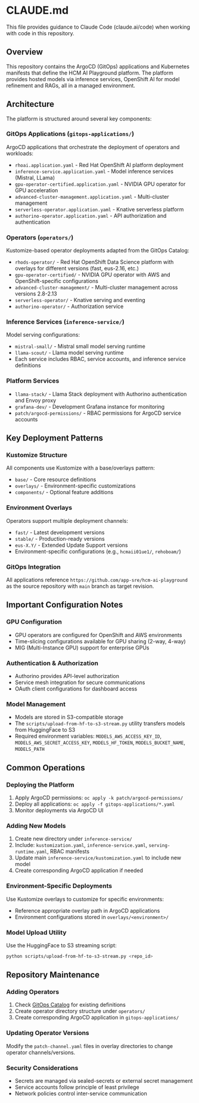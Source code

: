 # CLAUDE.md

This file provides guidance to Claude Code (claude.ai/code) when working with code in this repository.

## Overview

This repository contains the ArgoCD (GitOps) applications and Kubernetes manifests that define the HCM AI Playground platform. The platform provides hosted models via inference services, OpenShift AI for model refinement and RAGs, all in a managed environment.

## Architecture

The platform is structured around several key components:

### GitOps Applications (`gitops-applications/`)
ArgoCD applications that orchestrate the deployment of operators and workloads:
- `rhoai.application.yaml` - Red Hat OpenShift AI platform deployment
- `inference-service.application.yaml` - Model inference services (Mistral, LLama)
- `gpu-operator-certified.application.yaml` - NVIDIA GPU operator for GPU acceleration
- `advanced-cluster-management.application.yaml` - Multi-cluster management
- `serverless-operator.application.yaml` - Knative serverless platform
- `authorino-operator.application.yaml` - API authorization and authentication

### Operators (`operators/`)
Kustomize-based operator deployments adapted from the GitOps Catalog:
- `rhods-operator/` - Red Hat OpenShift Data Science platform with overlays for different versions (fast, eus-2.16, etc.)
- `gpu-operator-certified/` - NVIDIA GPU operator with AWS and OpenShift-specific configurations
- `advanced-cluster-management/` - Multi-cluster management across versions 2.8-2.13
- `serverless-operator/` - Knative serving and eventing
- `authorino-operator/` - Authorization service

### Inference Services (`inference-service/`)
Model serving configurations:
- `mistral-small/` - Mistral small model serving runtime
- `llama-scout/` - Llama model serving runtime
- Each service includes RBAC, service accounts, and inference service definitions

### Platform Services
- `llama-stack/` - Llama Stack deployment with Authorino authentication and Envoy proxy
- `grafana-dev/` - Development Grafana instance for monitoring
- `patch/argocd-permissions/` - RBAC permissions for ArgoCD service accounts

## Key Deployment Patterns

### Kustomize Structure
All components use Kustomize with a base/overlays pattern:
- `base/` - Core resource definitions
- `overlays/` - Environment-specific customizations
- `components/` - Optional feature additions

### Environment Overlays
Operators support multiple deployment channels:
- `fast/` - Latest development versions
- `stable/` - Production-ready versions
- `eus-X.Y/` - Extended Update Support versions
- Environment-specific configurations (e.g., `hcmaii01ue1/`, `rehoboam/`)

### GitOps Integration
All applications reference `https://github.com/app-sre/hcm-ai-playground` as the source repository with `main` branch as target revision.

## Important Configuration Notes

### GPU Configuration
- GPU operators are configured for OpenShift and AWS environments
- Time-slicing configurations available for GPU sharing (2-way, 4-way)
- MIG (Multi-Instance GPU) support for enterprise GPUs

### Authentication & Authorization
- Authorino provides API-level authorization
- Service mesh integration for secure communications
- OAuth client configurations for dashboard access

### Model Management
- Models are stored in S3-compatible storage
- The `scripts/upload-from-hf-to-s3-stream.py` utility transfers models from HuggingFace to S3
- Required environment variables: `MODELS_AWS_ACCESS_KEY_ID`, `MODELS_AWS_SECRET_ACCESS_KEY`, `MODELS_HF_TOKEN`, `MODELS_BUCKET_NAME`, `MODELS_PATH`

## Common Operations

### Deploying the Platform
1. Apply ArgoCD permissions: `oc apply -k patch/argocd-permissions/`
2. Deploy all applications: `oc apply -f gitops-applications/*.yaml`
3. Monitor deployments via ArgoCD UI

### Adding New Models
1. Create new directory under `inference-service/`
2. Include: `kustomization.yaml`, `inference-service.yaml`, `serving-runtime.yaml`, RBAC manifests
3. Update main `inference-service/kustomization.yaml` to include new model
4. Create corresponding ArgoCD application if needed

### Environment-Specific Deployments
Use Kustomize overlays to customize for specific environments:
- Reference appropriate overlay path in ArgoCD applications
- Environment configurations stored in `overlays/<environment>/`

### Model Upload Utility
Use the HuggingFace to S3 streaming script:
```bash
python scripts/upload-from-hf-to-s3-stream.py <repo_id>
```

## Repository Maintenance

### Adding Operators
1. Check [GitOps Catalog](https://github.com/redhat-cop/gitops-catalog/) for existing definitions
2. Create operator directory structure under `operators/`
3. Create corresponding ArgoCD application in `gitops-applications/`

### Updating Operator Versions
Modify the `patch-channel.yaml` files in overlay directories to change operator channels/versions.

### Security Considerations
- Secrets are managed via sealed-secrets or external secret management
- Service accounts follow principle of least privilege
- Network policies control inter-service communication